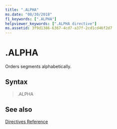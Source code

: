 ```yaml
---
title: ".ALPHA"
ms.date: "08/30/2018"
f1_keywords: [".ALPHA"]
helpviewer_keywords: [".ALPHA directive"]
ms.assetid: 3f9d1386-6367-4cd7-a37f-2cd1cd46f2d7
---
```

# .ALPHA

Orders segments alphabetically.

## Syntax

> .ALPHA

## See also

[Directives Reference](../../assembler/masm/directives-reference.md)<br/>